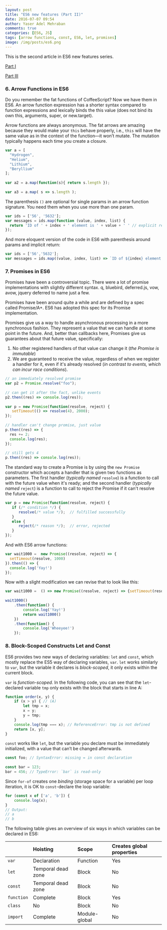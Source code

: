 ```yaml
---
layout: post
title: "ES6 new features (Part II)"
date: 2016-07-07 09:54
author: Yaser Adel Mehraban
comments: true
categories: [ES6, JS]
tags: [arrow functions, const, ES6, let, promises]
image: /img/posts/es6.png
---
```

This is the second article in ES6 new features series.

[Part I](/2016-07-06-es6-new-features-part-i/)

[Part III](/2016-07-11-es6-new-features-part-iii/)

### 6. Arrow Functions in ES6

Do you remember the fat functions of CoffeeScript? Now we have them in ES6. An arrow function expression has a shorter syntax compared to function expressions and lexically binds the this value (does not bind its own this, arguments, super, or new.target). 

Arrow functions are always anonymous. The fat arrows are amazing because they would make your `this` behave properly, i.e., `this` will have the same value as in the context of the function—it won’t mutate. The mutation typically happens each time you create a closure.

```javascript
var a = [
  "Hydrogen",
  "Helium",
  "Lithium",
  "Beryl­lium"
];
 
var a2 = a.map(function(s){ return s.length });
 
var a3 = a.map( s => s.length );
```

The parenthesis `()` are optional for single params in an arrow function signature. You need them when you use more than one param.

```javascript
var ids = ['56', '5632'];
var messages = ids.map(function (value, index, list) {
  return 'ID of ' + index + ' element is ' + value + ' ' // explicit return
});
```

And more eloquent version of the code in ES6 with parenthesis around params and implicit return:

```javascript
var ids = ['56','5632'];
var messages = ids.map((value, index, list) => `ID of ${index} element is ${value} `); // implicit return
```

### 7. Promises in ES6

Promises have been a controversial topic. There were a lot of promise implementations with slightly different syntax. q, bluebird, deferred.js, vow, avow, jquery deferred to name just a few. 

Promises have been around quite a while and are defined by a spec called Promise/A+. ES6 has adopted this spec for its Promise implementation.

Promises give us a way to handle asynchronous processing in a more synchronous fashion. They represent a value that we can handle at some point in the future. And, better than callbacks here, Promises give us guarantees about that future value, specifically:


1.  No other registered handlers of that value can change it (*the Promise is immutable*)
2.  We are guaranteed to receive the value, regardless of when we register a handler for it, even if it's already resolved (*in contrast to events, which can incur race conditions*).

```javascript
// an immediately resolved promise
var p2 = Promise.resolve("foo"); 
 
// can get it after the fact, unlike events
p2.then((res) => console.log(res)); 
 
var p = new Promise(function(resolve, reject) {  
   setTimeout(() => resolve(4), 2000);
});
 
// handler can't change promise, just value
p.then((res) => {  
  res += 2;  
  console.log(res);
});
 
// still gets 4
p.then((res) => console.log(res));
```

The standard way to create a Promise is by using the `new Promise` constructor which accepts a handler that is given two functions as parameters. The first handler (*typically named* `resolve`) is a function to call with the future value when it's ready; and the second handler (*typically named* `reject`) is a function to call to reject the Promise if it can't resolve the future value.

```javascript
var p = new Promise(function(resolve, reject) {  
   if (/* condition */) {
      resolve(/* value */);  // fulfilled successfully
   }
   else {
      reject(/* reason */);  // error, rejected
   }
});
```

And with ES6 arrow functions:

```javascript
var wait1000 =  new Promise((resolve, reject) => {
  setTimeout(resolve, 1000)
}).then(() => {
  console.log('Yay!')
});
```

Now with a slight modification we can revise that to look like this:

```javascript
var wait1000 =  () => new Promise((resolve, reject) => {setTimeout(resolve, 1000)});
 
wait1000()
    .then(function() {
        console.log('Yay!')
        return wait1000()
    })
    .then(function() {
        console.log('Wheeyee!')
    });
```

### 8. Block-Scoped Constructs Let and Const

ES6 provides two new ways of declaring variables: `let` and `const`, which mostly replace the ES5 way of declaring variables, `var`. `let` works similarly to `var`, but the variable it declares is *block-scoped*, it only exists within the current block. 

`var` is *function-scoped*. In the following code, you can see that the `let`-declared variable `tmp` only exists with the block that starts in line A:

```javascript
function order(x, y) {
    if (x > y) { // (A)
        let tmp = x;
        x = y;
        y = tmp;
    }
    console.log(tmp === x); // ReferenceError: tmp is not defined
    return [x, y];
}
```

`const` works like `let`, but the variable you declare must be immediately initialized, with a value that can’t be changed afterwards.

```javascript
const foo; // SyntaxError: missing = in const declaration
 
const bar = 123;
bar = 456; // TypeError: `bar` is read-only
```

Since `for-of` creates one *binding* (storage space for a variable) per loop iteration, it is OK to `const`-declare the loop variable:

```javascript
for (const x of ['a', 'b']) {
    console.log(x);
}
// Output:
// a
// b
```

The following table gives an overview of six ways in which variables can be declared in ES6:

|  | Hoisting | Scope | Creates global properties |
| :------ |:--- | :--- | :--- |
| `var` | Declaration | Function | Yes |
| `let` | Temporal dead zone | Block | No |
| `const` | Temporal dead zone | Block | No |
| `function` | Complete | Block | Yes |
| `class` | No | Block | No |
| `import` | Complete | Module-global | No |
